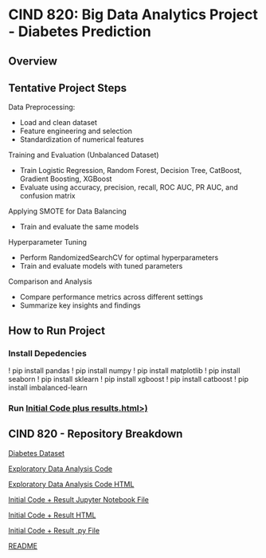 # CIND 820: Big Data Analytics Project - Diabetes Prediction

## Overview


## Tentative Project Steps 
Data Preprocessing:
* Load and clean dataset
* Feature engineering and selection
* Standardization of numerical features

Training and Evaluation (Unbalanced Dataset)
* Train Logistic Regression, Random Forest, Decision Tree, CatBoost, Gradient Boosting, XGBoost
* Evaluate using accuracy, precision, recall, ROC AUC, PR AUC, and confusion matrix

Applying SMOTE for Data Balancing
* Train and evaluate the same models

Hyperparameter Tuning
* Perform RandomizedSearchCV for optimal hyperparameters
* Train and evaluate models with tuned parameters

Comparison and Analysis
* Compare performance metrics across different settings
* Summarize key insights and findings

## How to Run Project
### Install Depedencies 
! pip install pandas
! pip install numpy
! pip install matplotlib
! pip install seaborn
! pip install sklearn
! pip install xgboost
! pip install catboost
! pip install imbalanced-learn

### Run [Initial Code plus results.html>)](<Initial Code plus results.ipynb>)

## CIND 820 - Repository Breakdown
[Diabetes Dataset][def6]

[Exploratory Data Analysis Code][def5]

[Exploratory Data Analysis Code HTML][def4]

[Initial Code + Result Jupyter Notebook File][def3]

[Initial Code + Result HTML][def2]

[Initial Code + Result .py File][def]

[README][def]

[def]: InitialCodeplusResult.py
[def2]: Initial%20Code%20plus%20results.html
[def3]: Initial%20Code%20plus%20results.ipynb
[def4]: EDA_Analysis_Report.html
[def5]: EDA
[def6]: diabetes_012_health_indicators_BRFSS2015.csv
[def7]: README.md
